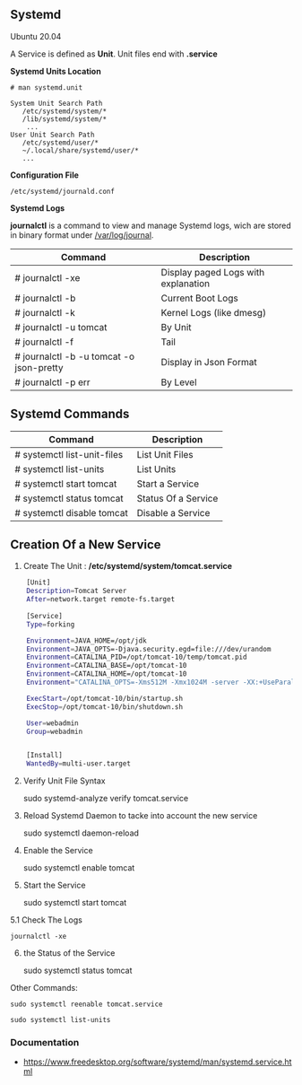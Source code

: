 
## Systemd
Ubuntu 20.04

A Service is defined as **Unit**. Unit files end with **.service**

**Systemd Units Location**
   
	# man systemd.unit

	System Unit Search Path
       /etc/systemd/system/*
	   /lib/systemd/system/*
		...
	User Unit Search Path
       /etc/systemd/user/*
       ~/.local/share/systemd/user/*
	   ...

**Configuration File**

	/etc/systemd/journald.conf

**Systemd Logs**

**journalctl** is a command to view and manage Systemd logs, wich are stored in binary format under <ins>/var/log/journal</ins>.

| Command             | Description                               |
| ------------------- | ----------------------------------------- |
| # journalctl -xe    | Display paged Logs with explanation       |
| # journalctl -b     | Current Boot Logs                         |
| # journalctl -k     | Kernel Logs (like dmesg)                  |
| # journalctl -u tomcat                      | By Unit                |
| # journalctl -f                             |Tail                    |
| # journalctl -b  -u tomcat -o json-pretty   | Display in Json Format |
| # journalctl -p err                         | By Level               |


## Systemd Commands

| Command             			| Description                       |
| ------------------------------| ----------------------------------|
| # systemctl list-unit-files 	|  List Unit Files 				  	|
| # systemctl list-units 		|  List Units  						|
| # systemctl start tomcat  	|  Start a Service  				|
| # systemctl status tomcat  	|  Status Of a Service  			|
| # systemctl disable tomcat  	|  Disable a Service  				|


##  Creation  Of a New Service

1. Create The Unit : **/etc/systemd/system/tomcat.service**

```sh
	[Unit]
	Description=Tomcat Server
	After=network.target remote-fs.target 
	    
	[Service]
	Type=forking

	Environment=JAVA_HOME=/opt/jdk
	Environment=JAVA_OPTS=-Djava.security.egd=file:///dev/urandom
	Environment=CATALINA_PID=/opt/tomcat-10/temp/tomcat.pid
	Environment=CATALINA_BASE=/opt/tomcat-10
	Environment=CATALINA_HOME=/opt/tomcat-10
	Environment="CATALINA_OPTS=-Xms512M -Xmx1024M -server -XX:+UseParallelGC"

	ExecStart=/opt/tomcat-10/bin/startup.sh
	ExecStop=/opt/tomcat-10/bin/shutdown.sh

	User=webadmin
	Group=webadmin


	[Install]
	WantedBy=multi-user.target
```

2. Verify Unit File Syntax

	sudo systemd-analyze verify tomcat.service

3. Reload Systemd Daemon to tacke into account the new service

	sudo systemctl daemon-reload

4. Enable the Service

	sudo systemctl enable tomcat

5. Start the Service

	sudo systemctl start tomcat

5.1 Check The Logs

	journalctl -xe

6. the Status of the Service 

	sudo systemctl status tomcat

Other Commands:

	sudo systemctl reenable tomcat.service

	sudo systemctl list-units



### Documentation
- https://www.freedesktop.org/software/systemd/man/systemd.service.html


